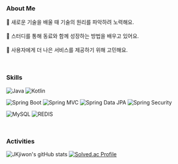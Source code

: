 ### About Me
🔭 새로운 기술을 배울 때 기술의 원리를 파악하려 노력해요.<br/>  
👯 스터디를 통해 동료와 함께 성장하는 방법을 배우고 있어요.<br/>     
🤔 사용자에게 더 나은 서비스를 제공하기 위해 고민해요.<br/> 

<br/>

### Skills
![Java](https://img.shields.io/badge/-Java-007396?logo=JAVA&logoColor=white)
![Kotlin](https://img.shields.io/badge/-Kotlin-7F52FF?logo=KOTLIN&logoColor=white)

![Spring Boot](https://img.shields.io/badge/-Spring%20Boot-6DB33F?logo=spring%20boot&logoColor=white)
![Spring MVC](https://img.shields.io/badge/-Spring%20MVC-6DB33F)
![Spring Data JPA](https://img.shields.io/badge/-Spring%20Data%20JPA-6DB33F?)
![Spring Security](https://img.shields.io/badge/-Spring%20Security-6DB33F?)

![MySQL](https://img.shields.io/badge/-MySQL-3F678D?logo=mysql&logoColor=white)
![REDIS](https://img.shields.io/badge/-Redis-DC382D?logo=redis&logoColor=white)


<br/>

### Activities  
  ![JKjiwon's gitHub stats](https://github-readme-stats.vercel.app/api?username=JKjiwon&show_icons=true&theme=radical)
  [![Solved.ac Profile](http://mazassumnida.wtf/api/v2/generate_badge?boj=minds92)](https://solved.ac/minds92/)
  
